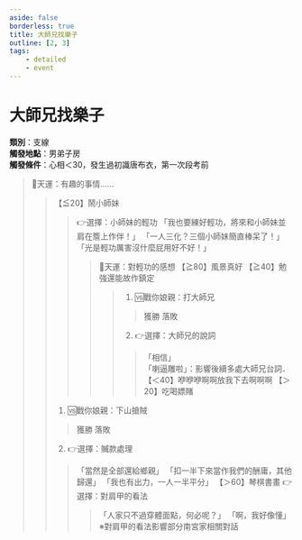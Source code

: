 ```yaml
---
aside: false
borderless: true
title: 大師兄找樂子
outline: [2, 3]
tags:
    - detailed
    - event
---
```


# 大師兄找樂子

**類別**：支線<br>
**觸發地點**：男弟子房<br>
**觸發條件**：心相＜30，發生過初識唐布衣，第一次段考前

> 🎲天運：有趣的事情......
> > 【≦20】鬧小師妹
> > > 👉選擇：小師妹的輕功
> > > <span title="性情+1、獲得秘笈《逍遙遊腿法》">「我也要練好輕功，將來和小師妹並肩在簷上作伴！」</span>
> > > <span title="唐布衣+2">「一人三化？三個小師妹簡直棒呆了！」</span>  <br>
> > > <span title="修養-1、性情+1、處世+1">「光是輕功厲害沒什麼屁用好不好！」</span>
> > > > <span title="輕功正向補正">🎲天運：對輕功的感想</span>
> > > > <span title="性情+1">【≧80】風景真好 </span>
> > > > <span title="處世-1">【≧40】勉強還能故作鎮定 </span>
> > > > > 1. 🆚戰你娘親：打大師兄
> > > > > > <span title="武學+2">獲勝</span>
> > > > > > <span title="武學+2">落敗</span>
> > > > > 2. 👉選擇：大師兄的說詞
> > > > > > <span title="心相+20、唐布衣+1">「相信」</span> <br>
> > > > > > <span title="心相+20、唐布衣+1">「喇逼雕啦」</span>：影響後續多處大師兄台詞．
> > > > <span title="性情-2、嘴力+1、輕功+1、唐默鈴+1、心相+20">【＜40】咿咿咿啊啊放我下去啊啊啊 </span>
> > <span title="道德<40，唐布衣好感+3、名聲-1；道德≥40，唐布衣好感-1">【＞20】吃喝嫖賭 </span>
> > 1. 🆚戰你娘親：下山搶賊
> > > <span title="武學+2、名聲+1">獲勝</span>
> > > <span title="武學+2">落敗</span>
> > 2. 👉選擇：贓款處理
> > > <span title="名聲+2、道德+1、唐中翎+1、唐布衣-1">「當然是全部還給鄉親」</span>
> > > <span title="名聲+1、處世-1、唐布衣+1、銀兩+500">「扣一半下來當作我們的酬庸，其他歸還」</span>
> > > <span title="嘴力+1、道德-1、處世-1、性情+1、銀兩+2000">「我也有出力，一人一半平分」</span> 
> > 【＞60】琴棋書畫 
> > >👉選擇：對肩甲的看法
> > > > <span title="唐布衣-1、南宮世家+1、支持肩甲">「人家只不過穿體面點，何必呢？」</span>
> > > > <span title="嘴力+1、唐布衣+1、獲得【大師兄的塗鴉】、不支持肩甲">「啊，我好像懂」</span>
> > > > ※對肩甲的看法影響部分南宮家相關對話
